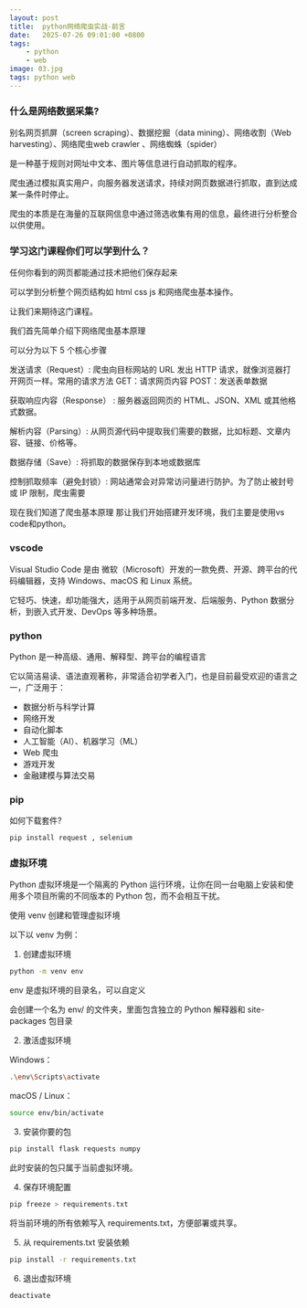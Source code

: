 ```yaml
---
layout: post
title:  python网络爬虫实战-前言
date:   2025-07-26 09:01:00 +0800
tags: 
    - python
    - web
image: 03.jpg
tags: python web
---
```


<!-- 大家好，我是python网络爬虫这门课程的主要讲师geo， -->

### 什么是网络数据采集?

别名网页抓屏（screen scraping）、数据挖掘（data mining）、网络收割（Web harvesting）、网络爬虫web crawler 、网络蜘蛛（spider）

是一种基于规则对网址中文本、图片等信息进行自动抓取的程序。 

爬虫通过模拟真实用户，向服务器发送请求，持续对网页数据进行抓取，直到达成某一条件时停止。

爬虫的本质是在海量的互联网信息中通过筛选收集有用的信息，最终进行分析整合以供使用。

### 学习这门课程你们可以学到什么？

任何你看到的网页都能通过技术把他们保存起来 

可以学到分析整个网页结构如 html css js 和网络爬虫基本操作。

让我们来期待这门课程。

我们首先简单介绍下网络爬虫基本原理

可以分为以下 5 个核心步骤

发送请求（Request）: 爬虫向目标网站的 URL 发出 HTTP 请求，就像浏览器打开网页一样。常用的请求方法 GET：请求网页内容 POST：发送表单数据

获取响应内容（Response） : 服务器返回网页的 HTML、JSON、XML 或其他格式数据。

解析内容（Parsing）: 从网页源代码中提取我们需要的数据，比如标题、文章内容、链接、价格等。

数据存储（Save）: 将抓取的数据保存到本地或数据库

控制抓取频率（避免封锁）: 网站通常会对异常访问量进行防护。为了防止被封号或 IP 限制，爬虫需要

现在我们知道了爬虫基本原理
那让我们开始搭建开发环境，我们主要是使用vs code和python。

### vscode

Visual Studio Code 是由 微软（Microsoft）开发的一款免费、开源、跨平台的代码编辑器，支持 Windows、macOS 和 Linux 系统。

它轻巧、快速，却功能强大，适用于从网页前端开发、后端服务、Python 数据分析，到嵌入式开发、DevOps 等多种场景。

### python

Python 是一种高级、通用、解释型、跨平台的编程语言

它以简洁易读、语法直观著称，非常适合初学者入门，也是目前最受欢迎的语言之一，广泛用于：

- 数据分析与科学计算
- 网络开发
- 自动化脚本
- 人工智能（AI）、机器学习（ML）
- Web 爬虫
- 游戏开发
- 金融建模与算法交易

### pip

如何下载套件?

```bash
pip install request , selenium 
```

### 虚拟环境

Python 虚拟环境是一个隔离的 Python 运行环境，让你在同一台电脑上安装和使用多个项目所需的不同版本的 Python 包，而不会相互干扰。

使用 venv 创建和管理虚拟环境

以下以 venv 为例：

1. 创建虚拟环境

```bash
python -m venv env
```

env 是虚拟环境的目录名，可以自定义

会创建一个名为 env/ 的文件夹，里面包含独立的 Python 解释器和 site-packages 包目录


2. 激活虚拟环境

Windows：

```bash
.\env\Scripts\activate
```

macOS / Linux：

```bash
source env/bin/activate
```

3. 安装你要的包

```bash
pip install flask requests numpy
```

此时安装的包只属于当前虚拟环境。

4. 保存环境配置

```bash
pip freeze > requirements.txt
```

将当前环境的所有依赖写入 requirements.txt，方便部署或共享。

5. 从 requirements.txt 安装依赖

```bash
pip install -r requirements.txt
```

6. 退出虚拟环境

```bash
deactivate
```
